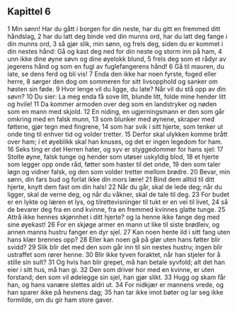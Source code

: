 ## Kapittel 6

1 Min sønn! Har du gått i borgen for din neste, har du gitt en fremmed ditt håndslag, 
2 har du latt deg binde ved din munns ord, har du latt deg fange i din munns ord, 
3 så gjør slik, min sønn, og frels deg, siden du er kommet i din nestes hånd: Gå og kast deg ned for din neste og storm inn på ham, 
4 unn ikke dine øyne søvn og dine øyelokk blund, 
5 frels deg som et rådyr av jegerens hånd og som en fugl av fuglefangerens hånd! 
6 Gå til mauren, du late, se dens ferd og bli vis! 
7 Enda den ikke har noen fyrste, foged eller herre, 
8 sørger den dog om sommeren for sitt livsopphold og sanker om høsten sin føde. 
9 Hvor lenge vil du ligge, du late? Når vil du stå opp av din søvn? 
10 Du sier: La meg enda få sove litt, blunde litt, folde mine hender litt og hvile! 
11 Da kommer armoden over deg som en landstryker og nøden som en mann med skjold. 
12 En niding, en ugjerningsmann er den som går omkring med en falsk munn, 
13 som blunker med øynene, skraper med føttene, gjør tegn med fingrene, 
14 som har svik i sitt hjerte, som tenker ut onde ting til enhver tid og volder tretter. 
15 Derfor skal ulykken komme brått over ham; i et øyeblikk skal han knuses, og det er ingen legedom for ham. 
16 Seks ting er det Herren hater, og syv er styggedommer for hans sjel: 
17 Stolte øyne, falsk tunge og hender som utøser uskyldig blod, 
18 et hjerte som legger opp onde råd, føtter som haster til det onde, 
19 den som taler løgn og vidner falsk, og den som volder tretter mellom brødre. 
20 Bevar, min sønn, din fars bud og forlat ikke din mors lære! 
21 Bind dem alltid til ditt hjerte, knytt dem fast om din hals! 
22 Når du går, skal de lede deg; når du ligger, skal de verne deg, og når du våkner, skal de tale til deg. 
23 For budet er en lykte og læren et lys, og tilrettevisninger til tukt er en vei til livet, 
24 så de bevarer deg fra en ond kvinne, fra en fremmed kvinnes glatte tunge. 
25 Attrå ikke hennes skjønnhet i ditt hjerte? og la henne ikke fange deg med sine øyekast! 
26 For en skjøge armer en mann ut like til siste brødleiv, og annen manns hustru fanger en dyr sjel. 
27 Kan noen hente ild i sitt fang uten hans klær brennes opp? 
28 Eller kan noen gå på glør uten hans føtter blir svidd? 
29 Slik blir det med den som går inn til sin nestes hustru; ingen blir ustraffet som rører henne. 
30 Blir ikke tyven foraktet, når han stjeler for å stille sin sult? 
31 Og hvis han blir grepet, må han betale syvfold; alt det han eier i sitt hus, må han gi. 
32 Den som driver hor med en kvinne, er uten forstand; den som vil ødelegge sin sjel, han gjør slikt. 
33 Hugg og skam får han, og hans vanære slettes aldri ut. 
34 For nidkjær er mannens vrede, og han sparer ikke på hevnens dag; 
35 han tar ikke imot bøter og lar seg ikke formilde, om du gir ham store gaver.
